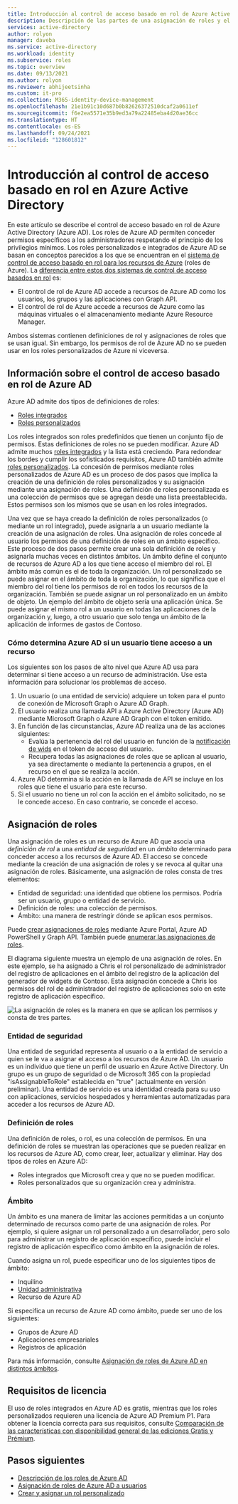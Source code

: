```yaml
---
title: Introducción al control de acceso basado en rol de Azure Active Directory (RBAC)
description: Descripción de las partes de una asignación de roles y el ámbito restringido en Azure Active Directory.
services: active-directory
author: rolyon
manager: daveba
ms.service: active-directory
ms.workload: identity
ms.subservice: roles
ms.topic: overview
ms.date: 09/13/2021
ms.author: rolyon
ms.reviewer: abhijeetsinha
ms.custom: it-pro
ms.collection: M365-identity-device-management
ms.openlocfilehash: 21e1b91c10d687b0b82626372510dcaf2a0611ef
ms.sourcegitcommit: f6e2ea5571e35b9ed3a79a22485eba4d20ae36cc
ms.translationtype: HT
ms.contentlocale: es-ES
ms.lasthandoff: 09/24/2021
ms.locfileid: "128601812"
---
```

# <a name="overview-of-role-based-access-control-in-azure-active-directory"></a>Introducción al control de acceso basado en rol en Azure Active Directory

En este artículo se describe el control de acceso basado en rol de Azure Active Directory (Azure AD). Los roles de Azure AD permiten conceder permisos específicos a los administradores respetando el principio de los privilegios mínimos. Los roles personalizados e integrados de Azure AD se basan en conceptos parecidos a los que se encuentran en el [sistema de control de acceso basado en rol para los recursos de Azure](../../role-based-access-control/overview.md) (roles de Azure). La [diferencia entre estos dos sistemas de control de acceso basados en rol](../../role-based-access-control/rbac-and-directory-admin-roles.md) es:

- El control de rol de Azure AD accede a recursos de Azure AD como los usuarios, los grupos y las aplicaciones con Graph API.
- El control de rol de Azure accede a recursos de Azure como las máquinas virtuales o el almacenamiento mediante Azure Resource Manager.

Ambos sistemas contienen definiciones de rol y asignaciones de roles que se usan igual. Sin embargo, los permisos de rol de Azure AD no se pueden usar en los roles personalizados de Azure ni viceversa.

## <a name="understand-azure-ad-role-based-access-control"></a>Información sobre el control de acceso basado en rol de Azure AD
Azure AD admite dos tipos de definiciones de roles:
* [Roles integrados](./permissions-reference.md)
* [Roles personalizados](./custom-create.md)

Los roles integrados son roles predefinidos que tienen un conjunto fijo de permisos. Estas definiciones de roles no se pueden modificar. Azure AD admite muchos [roles integrados](./permissions-reference.md) y la lista está creciendo. Para redondear los bordes y cumplir los sofisticados requisitos, Azure AD también admite [roles personalizados](./custom-create.md). La concesión de permisos mediante roles personalizados de Azure AD es un proceso de dos pasos que implica la creación de una definición de roles personalizados y su asignación mediante una asignación de roles. Una definición de roles personalizada es una colección de permisos que se agregan desde una lista preestablecida. Estos permisos son los mismos que se usan en los roles integrados.  

Una vez que se haya creado la definición de roles personalizados (o mediante un rol integrado), puede asignarla a un usuario mediante la creación de una asignación de roles. Una asignación de roles concede al usuario los permisos de una definición de roles en un ámbito específico. Este proceso de dos pasos permite crear una sola definición de roles y asignarla muchas veces en distintos ámbitos. Un ámbito define el conjunto de recursos de Azure AD a los que tiene acceso el miembro del rol. El ámbito más común es el de toda la organización. Un rol personalizado se puede asignar en el ámbito de toda la organización, lo que significa que el miembro del rol tiene los permisos de rol en todos los recursos de la organización. También se puede asignar un rol personalizado en un ámbito de objeto. Un ejemplo del ámbito de objeto sería una aplicación única. Se puede asignar el mismo rol a un usuario en todas las aplicaciones de la organización y, luego, a otro usuario que solo tenga un ámbito de la aplicación de informes de gastos de Contoso.  

### <a name="how-azure-ad-determines-if-a-user-has-access-to-a-resource"></a>Cómo determina Azure AD si un usuario tiene acceso a un recurso

Los siguientes son los pasos de alto nivel que Azure AD usa para determinar si tiene acceso a un recurso de administración. Use esta información para solucionar los problemas de acceso.

1. Un usuario (o una entidad de servicio) adquiere un token para el punto de conexión de Microsoft Graph o Azure AD Graph.
1. El usuario realiza una llamada API a Azure Active Directory (Azure AD) mediante Microsoft Graph o Azure AD Graph con el token emitido.
1. En función de las circunstancias, Azure AD realiza una de las acciones siguientes:
   - Evalúa la pertenencia del rol del usuario en función de la [notificación de wids](../develop/access-tokens.md) en el token de acceso del usuario.
   - Recupera todas las asignaciones de roles que se aplican al usuario, ya sea directamente o mediante la pertenencia a grupos, en el recurso en el que se realiza la acción.
1. Azure AD determina si la acción en la llamada de API se incluye en los roles que tiene el usuario para este recurso.
1. Si el usuario no tiene un rol con la acción en el ámbito solicitado, no se le concede acceso. En caso contrario, se concede el acceso.

## <a name="role-assignment"></a>Asignación de roles

Una asignación de roles es un recurso de Azure AD que asocia una *definición de rol* a una *entidad de seguridad* en un *ámbito* determinado para conceder acceso a los recursos de Azure AD. El acceso se concede mediante la creación de una asignación de roles y se revoca al quitar una asignación de roles. Básicamente, una asignación de roles consta de tres elementos:

- Entidad de seguridad: una identidad que obtiene los permisos. Podría ser un usuario, grupo o entidad de servicio. 
- Definición de roles: una colección de permisos. 
- Ámbito: una manera de restringir dónde se aplican esos permisos.

Puede [crear asignaciones de roles](manage-roles-portal.md) mediante Azure Portal, Azure AD PowerShell y Graph API. También puede [enumerar las asignaciones de roles](view-assignments.md).

El diagrama siguiente muestra un ejemplo de una asignación de roles. En este ejemplo, se ha asignado a Chris el rol personalizado de administrador del registro de aplicaciones en el ámbito del registro de la aplicación del generador de widgets de Contoso. Esta asignación concede a Chris los permisos del rol de administrador del registro de aplicaciones solo en este registro de aplicación específico.

![La asignación de roles es la manera en que se aplican los permisos y consta de tres partes.](./media/custom-overview/rbac-overview.png)

### <a name="security-principal"></a>Entidad de seguridad

Una entidad de seguridad representa al usuario o a la entidad de servicio a quien se le va a asignar el acceso a los recursos de Azure AD. Un usuario es un individuo que tiene un perfil de usuario en Azure Active Directory. Un grupo es un grupo de seguridad o de Microsoft 365 con la propiedad "isAssignableToRole" establecida en "true" (actualmente en versión preliminar). Una entidad de servicio es una identidad creada para su uso con aplicaciones, servicios hospedados y herramientas automatizadas para acceder a los recursos de Azure AD.

### <a name="role-definition"></a>Definición de roles

Una definición de roles, o rol, es una colección de permisos. En una definición de roles se muestran las operaciones que se pueden realizar en los recursos de Azure AD, como crear, leer, actualizar y eliminar. Hay dos tipos de roles en Azure AD:

- Roles integrados que Microsoft crea y que no se pueden modificar.
- Roles personalizados que su organización crea y administra.

### <a name="scope"></a>Ámbito

Un ámbito es una manera de limitar las acciones permitidas a un conjunto determinado de recursos como parte de una asignación de roles. Por ejemplo, si quiere asignar un rol personalizado a un desarrollador, pero solo para administrar un registro de aplicación específico, puede incluir el registro de aplicación específico como ámbito en la asignación de roles.

Cuando asigna un rol, puede especificar uno de los siguientes tipos de ámbito:

- Inquilino
- [Unidad administrativa](administrative-units.md)
- Recurso de Azure AD

Si especifica un recurso de Azure AD como ámbito, puede ser uno de los siguientes:

- Grupos de Azure AD
- Aplicaciones empresariales
- Registros de aplicación

Para más información, consulte [Asignación de roles de Azure AD en distintos ámbitos](assign-roles-different-scopes.md).

## <a name="license-requirements"></a>Requisitos de licencia

El uso de roles integrados en Azure AD es gratis, mientras que los roles personalizados requieren una licencia de Azure AD Premium P1. Para obtener la licencia correcta para sus requisitos, consulte [Comparación de las características con disponibilidad general de las ediciones Gratis y Prémium](https://www.microsoft.com/security/business/identity-access-management/azure-ad-pricing).

## <a name="next-steps"></a>Pasos siguientes

- [Descripción de los roles de Azure AD](concept-understand-roles.md)
- [Asignación de roles de Azure AD a usuarios](manage-roles-portal.md)
- [Crear y asignar un rol personalizado](custom-create.md)
